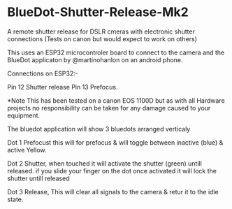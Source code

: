 # BlueDot-Shutter-Release-Mk2

A remote shutter release for DSLR cmeras with electronic shutter connections (Tests on canon but would expect to work on others)

This uses an ESP32 microcontroler board to connect to the camera and the BlueDot applicaton by @martinohanlon on an android phone.

Connections on ESP32:-

Pin 12  Shutter release
Pin 13  Prefocus.

*Note This has been tested on a canon EOS 1100D but as with all Hardware projects no responsibility can be taken for any damage caused to your equipment.

The bluedot application will show 3 bluedots arranged verticaly

Dot 1 Prefocust this will for prefocus & will toggle between inactive (blue) & active Yellow.

Dot 2 Shutter, when touched it will activate the shutter (green) untill released.  if you slide your finger on the dot once activated it will lock the shutter untill released

Dot 3 Release, This will clear all signals to the camera & retur it to the idle state.

